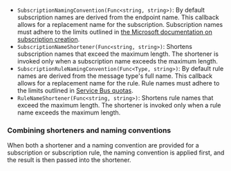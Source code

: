  * `SubscriptionNamingConvention(Func<string, string>)`: By default subscription names are derived from the endpoint name. This callback allows for a replacement name for the subscription. Subscription names must adhere to the limits outlined in [the Microsoft documentation on subscription creation](https://docs.microsoft.com/en-us/rest/api/servicebus/create-subscription).
 * `SubscriptionNameShortener(Func<string, string>)`: Shortens subscription names that exceed the maximum length. The shortener is invoked only when a subscription name exceeds the maximum length.
 * `SubscriptionRuleNamingConvention(Func<Type, string>)`: By default rule names are derived from the message type's full name. This callback allows for a replacement name for the rule. Rule names must adhere to the limits outlined in [Service Bus quotas](https://docs.microsoft.com/en-us/azure/service-bus-messaging/service-bus-quotas).
 * `RuleNameShortener(Func<string, string>)`: Shortens rule names that exceed the maximum length. The shortener is invoked only when a rule name exceeds the maximum length.


### Combining shorteners and naming conventions

When both a shortener and a naming convention are provided for a subscription or subscription rule, the naming convention is applied first, and the result is then passed into the shortener.